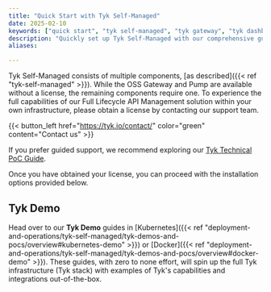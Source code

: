 ```yaml
---
title: "Quick Start with Tyk Self-Managed"
date: 2025-02-10
keywords: ["quick start", "tyk self-managed", "tyk gateway", "tyk dashboard", "tyk pump", "tyk analytics"]
description: "Quickly set up Tyk Self-Managed with our comprehensive guide, including installation options and demo environments."
aliases:

---
```


Tyk Self-Managed consists of multiple components, [as described]({{< ref "tyk-self-managed" >}}). While the OSS Gateway and Pump are available without a license, the remaining components require one. To experience the full capabilities of our Full Lifecycle API Management solution within your own infrastructure, please obtain a license by contacting our support team.

{{< button_left href="https://tyk.io/contact/" color="green" content="Contact us" >}}

If you prefer guided support, we recommend exploring our [Tyk Technical PoC Guide](https://tyk.io/customer-engineering/poc/technical-guide/).

Once you have obtained your license, you can proceed with the installation options provided below.

## Tyk Demo 

Head over to our **Tyk Demo** guides in [Kubernetes]({{< ref "deployment-and-operations/tyk-self-managed/tyk-demos-and-pocs/overview#kubernetes-demo" >}}) or [Docker]({{< ref "deployment-and-operations/tyk-self-managed/tyk-demos-and-pocs/overview#docker-demo" >}}). These guides, with zero to none effort, will spin up the full Tyk infrastructure (Tyk stack) with examples of Tyk's capabilities and integrations out-of-the-box.

